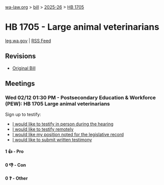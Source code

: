 [wa-law.org](/) > [bill](/bill/) > [2025-26](/bill/2025-26/) > [HB 1705](/bill/2025-26/hb/1705/)

# HB 1705 - Large animal veterinarians
[leg.wa.gov](https://app.leg.wa.gov/billsummary?BillNumber=1705&Year=2025&Initiative=false) | [RSS Feed](./rss.xml)

## Revisions
* [Original Bill](1/)

## Meetings
### Wed 02/12 01:30 PM - Postsecondary Education & Workforce (PEW): HB 1705 Large animal veterinarians
Sign up to testify:
* [I would like to testify in person during the hearing](https://app.leg.wa.gov/csi/Testifier/Add?chamber=House&mId=32776&aId=163336&caId=25650&tId=1)
* [I would like to testify remotely](https://app.leg.wa.gov/csi/Testifier/Add?chamber=House&mId=32776&aId=163336&caId=25650&tId=2)
* [I would like my position noted for the legislative record](https://app.leg.wa.gov/csi/Testifier/Add?chamber=House&mId=32776&aId=163336&caId=25650&tId=3)
* [I would like to submit written testimony](https://app.leg.wa.gov/csi/Testifier/Add?chamber=House&mId=32776&aId=163336&caId=25650&tId=4)

#### 1 👍 - Pro

#### 0 👎 - Con

#### 0 ❓ - Other
